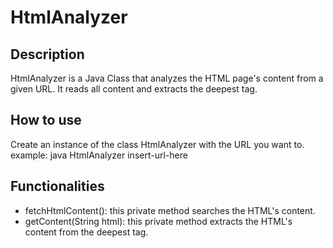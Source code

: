 # HtmlAnalyzer

## Description
HtmlAnalyzer is a Java Class that analyzes the HTML page's content from a given URL. It reads all content and extracts the deepest tag.

## How to use
Create an instance of the class HtmlAnalyzer with the URL you want to.
example: java HtmlAnalyzer insert-url-here 

## Functionalities
- fetchHtmlContent(): this private method searches the HTML's content.
- getContent(String html): this private method extracts the HTML's content from the deepest tag.